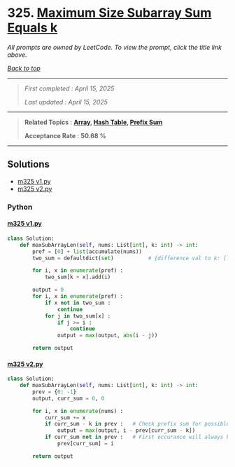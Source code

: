 # 325. [Maximum Size Subarray Sum Equals k](<https://leetcode.com/problems/maximum-size-subarray-sum-equals-k>)

*All prompts are owned by LeetCode. To view the prompt, click the title link above.*

*[Back to top](<../README.md>)*

------

> *First completed : April 15, 2025*
>
> *Last updated : April 15, 2025*

------

> **Related Topics** : **[Array](<by_topic/Array.md>), [Hash Table](<by_topic/Hash Table.md>), [Prefix Sum](<by_topic/Prefix Sum.md>)**
>
> **Acceptance Rate** : **50.68 %**

------

## Solutions

- [m325 v1.py](<../my-submissions/m325 v1.py>)
- [m325 v2.py](<../my-submissions/m325 v2.py>)
### Python
#### [m325 v1.py](<../my-submissions/m325 v1.py>)
```Python
class Solution:
    def maxSubArrayLen(self, nums: List[int], k: int) -> int:
        pref = [0] + list(accumulate(nums))
        two_sum = defaultdict(set)           # {difference val to k: [list of index sources]}

        for i, x in enumerate(pref) :
            two_sum[k + x].add(i)

        output = 0
        for i, x in enumerate(pref) :
            if x not in two_sum :
                continue
            for j in two_sum[x] :
                if j >= i :
                    continue
                output = max(output, abs(i - j))

        return output
```

#### [m325 v2.py](<../my-submissions/m325 v2.py>)
```Python
class Solution:
    def maxSubArrayLen(self, nums: List[int], k: int) -> int:
        prev = {0: -1}
        output, curr_sum = 0, 0

        for i, x in enumerate(nums) :
            curr_sum += x
            if curr_sum - k in prev :   # Check prefix sum for possible k match
                output = max(output, i - prev[curr_sum - k])
            if curr_sum not in prev :   # First occurance will always be farthest / longest
                prev[curr_sum] = i

        return output
```

